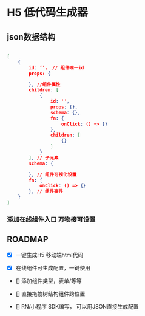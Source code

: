 # H5 低代码生成器

## json数据结构

```json

[
    {
        id: ‘’， // 组件唯一id
        props: {

        }, //组件属性
        children: [
            {
                id: '',
                props: {},
                schema: {},
                fn: {
                    onClick: () => {}
                },
                children: [
                    {}
                ]
            }
        ], // 子元素
        schema: {

        }, // 组件可视化设置
        fn: {
            onClick: () => {}
        }, // 组件事件
    }
]
```

### 添加在线组件入口 万物接可设置

## ROADMAP

- [X] 一键生成H5 移动端html代码

- [X] 在线组件可生成配置，一键使用

- [] 添加组件类型，表单/等等

- [] 直接拖拽树结构组件跨位置

- [] RN/小程序 SDK编写， 可以用JSON直接生成配置

